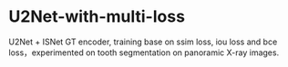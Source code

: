 # U2Net-with-multi-loss
U2Net + ISNet GT encoder,  training base on ssim loss, iou loss and bce loss，experimented on tooth segmentation on panoramic X-ray images.
